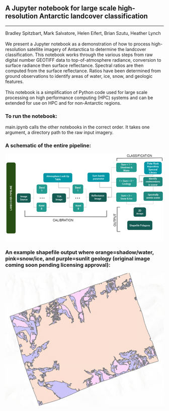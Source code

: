 ## A Jupyter notebook for large scale high-resolution Antarctic landcover classification
---
Bradley Spitzbart, Mark Salvatore, Helen Eifert, Brian Szutu, Heather Lynch 
<br><br>
We present a Jupyter notebook as a demonstration of how to process high-resolution satellite imagery of Antarctica to determine the landcover classification.  This notebook works through the various steps from raw digital number GEOTIFF data to top-of-atmosphere radiance, conversion to surface radiance then surface reflectance.  Spectral ratios are then computed from the surface reflectance.    Ratios have been determined from ground observations to identify areas of water, ice, snow, and geologic features. 
<br><br>
This notebook is a simplification of Python code used for large scale processing on high performance computing (HPC) systems and can be extended for use on HPC and for non-Antarctic regions.
<br>
### To run the notebook:
  main.ipynb calls the other notebooks in the correct order.  It takes one argument, a directory path to the raw input imagery.<br>
### A schematic of the entire pipeline:
![Image of pipeline](LandCover_pipeline.png?raw=true)
### An example shapefile output where orange=shadow/water, pink=snow/ice, and purple=sunlit geology (original image coming soon pending licensing approval):
![Image of output](LandCover_output.png)
  <a href="https://github.com/iceberg-project/LandCover/edit/Feature/notebook/src/notebook/LandCover_output.png">
  
